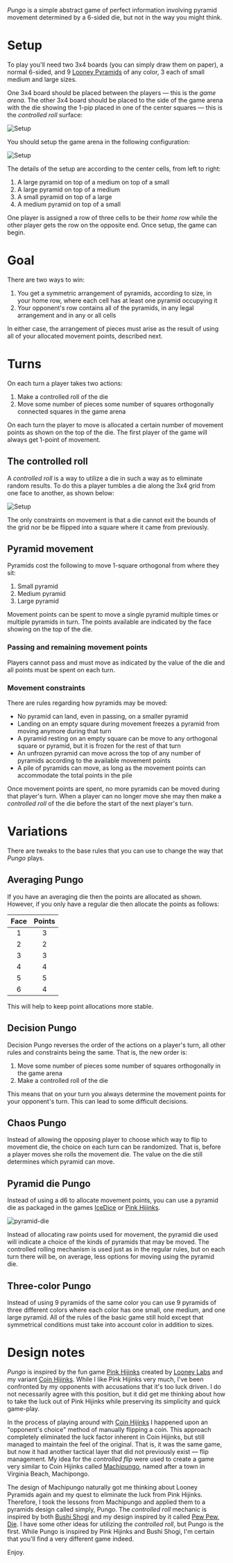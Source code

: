 *Pungo* is a simple abstract game of perfect information involving pyramid movement determined by a 6-sided die, but not in the way you might think.

Setup
=====

To play you'll need two 3x4 boards (you can simply draw them on paper), a normal 6-sided, and 9 [Looney Pyramids](http://www.looneylabs.com/looney-pyramids) of any color, 3 each of small medium and large sizes.  

One 3x4 board should be placed between the players —  this is the *game arena*.  The other 3x4 board should be placed to the side of the game arena with the die showing the 1-pip placed in one of the center squares —  this is the *controlled roll* surface:

![Setup](https://raw.githubusercontent.com/fogus/spiel/master/pyramidenspiel/pungo/graphics/cr-grid-setup.png)

You should setup the game arena in the following configuration:

![Setup](https://raw.githubusercontent.com/fogus/spiel/master/pyramidenspiel/pungo/graphics/pungo-setup.png)

The details of the setup are according to the center cells, from left to right:

 1. A large pyramid on top of a medium on top of a small
 2. A large pyramid on top of a medium
 3. A small pyramid on top of a large
 4. A medium pyramid on top of a small

One player is assigned a row of three cells to be their *home row* while the other player gets the row on the opposite end.  Once setup, the game can begin.

Goal
====

There are two ways to win:

 1. You get a symmetric arrangement of pyramids, according to size, in
    your home row, where each cell has at least one pyramid 
	occupying it
 2. Your opponent's row contains all of the pyramids, in any
    legal arrangement and in any or all cells

In either case, the arrangement of pieces must arise as the result of using all of your allocated movement points, described next.

Turns
=====

On each turn a player takes two actions:

 1. Make a controlled roll of the die
 2. Move some number of pieces some number of squares orthogonally
    connected squares in the game arena

On each turn the player to move is allocated a certain number of movement points as shown on the top of the die. The first player of the game will always get 1-point of movement.

## The controlled roll

A *controlled roll* is a way to utilize a die in such a way as to eliminate random results.  To do this a player tumbles a die along the 3x4 grid from one face to another, as shown below:

![Setup](https://raw.githubusercontent.com/fogus/spiel/master/pyramidenspiel/pungo/graphics/cr-grid-flips.png)

The only constraints on movement is that a die cannot exit the bounds of the grid nor be be flipped into a square where it came from previously.

## Pyramid movement

Pyramids cost the following to move 1-square orthogonal from where they sit:

 1. Small pyramid
 2. Medium pyramid
 3. Large pyramid

Movement points can be spent to move a single pyramid multiple times or multiple pyramids in turn.  The points available are indicated by the face showing on the top of the die.

### Passing and remaining movement points

Players cannot pass and must move as indicated by the value of the die and all points must be spent on each turn.

### Movement constraints

There are rules regarding how pyramids may be moved:

 * No pyramid can land, even in passing, on a smaller pyramid
 * Landing on an empty square during movement freezes a pyramid 
   from moving anymore during that turn
 * A pyramid resting on an empty square can be move to any orthogonal
   square or pyramid, but it is frozen for the rest of that turn
 * An unfrozen pyramid can move across the top of any number of
   pyramids according to the available movement points
 * A pile of pyramids can move, as long as the movement points
   can accommodate the total points in the pile

Once movement points are spent, no more pyramids can be moved during that player's turn.  When a player can no longer move she may then make a *controlled roll* of the die before the start of the next player's turn.

Variations
==========

There are tweaks to the base rules that you can use to change the way that *Pungo* plays.

## Averaging Pungo

If you have an averaging die then the points are allocated as shown.  However, if you only have a regular die then allocate the points as follows:

 Face | Points 
 :---: | :---:
  1 | 3
  2 | 2
  3 | 3
  4 | 4
  5 | 5
  6 | 4

This will help to keep point allocations more stable.

## Decision Pungo

Decision Pungo reverses the order of the actions on a player's turn, all other rules and constraints being the same.  That is, the new order is:

 1. Move some number of pieces some number of squares orthogonally
    in the game arena
 2. Make a controlled roll of the die

This means that on your turn you always determine the movement points for your opponent's turn.  This can lead to some difficult decisions.

## Chaos Pungo

Instead of allowing the opposing player to choose which way to flip to movement die, the choice on each turn can be randomized.  That is, before a player moves she rolls the movement die.  The value on the die still determines which pyramid can move.

## Pyramid die Pungo

Instead of using a d6 to allocate movement points, you can use a pyramid die as packaged in the games [IceDice](http://www.looneylabs.com/games/icedice) or [Pink Hijinks](http://www.looneylabs.com/games/pink-hijinks).

![pyramid-die](https://raw.githubusercontent.com/fogus/spiel/master/pyramidenspiel/graphics/png/pyramid-die-faces.png)

Instead of allocating raw points used for movement, the pyramid die used will indicate a choice of the kinds of pyramids that may be moved.  The controlled rolling mechanism is used just as in the regular rules, but on each turn there will be, on average, less options for moving using the pyramid die.

## Three-color Pungo

Instead of using 9 pyramids of the same color you can use 9 pyramids of three different colors where each color has one small, one medium, and one large pyramid.  All of the rules of the basic game still hold except that symmetrical conditions must take into account color in addition to sizes.

Design notes
============

*Pungo* is inspired by the fun game [Pink Hijinks](http://www.looneylabs.com/games/pink-hijinks) created by [Looney Labs](http://www.looneylabs.com) and my variant [Coin Hijinks](https://github.com/fogus/spiel/tree/master/taschenspiele/coin-hijinks). While I like Pink Hijinks very much, I've been confronted by my opponents with accusations that it's too luck driven.  I do not necessarily agree with this position, but it did get me thinking about how to take the luck out of Pink Hijinks while preserving its simplicity and quick game-play.

In the process of playing around with [Coin Hijinks](https://github.com/fogus/spiel/tree/master/taschenspiele/coin-hijinks) I happened upon an "opponent's choice" method of manually flipping a coin.  This approach completely eliminated the luck factor inherent in Coin Hijinks, but still managed to maintain the feel of the original.  That is, it was the same game, but now it had another tactical layer that did not previously exist —  flip management.  My idea for the *controlled flip* were used to create a game very similar to Coin Hijinks called [Machipungo](https://github.com/fogus/spiel/tree/master/taschenspiele/coin-hijinks), named after a town in Virginia Beach, Machipongo.

The design of Machipungo naturally got me thinking about Looney Pyramids again and my quest to eliminate the luck from Pink Hijinks.  Therefore, I took the lessons from Machipungo and applied them to a pyramids design called simply, Pungo.  The *controlled roll* mechanic is inspired by both [Bushi Shogi](http://boardgamegeek.com/boardgame/15874/bushi-shogi) and my design inspired by it called [Pew Pew, Die](http://icehousegames.org/wiki/index.php?title=PewPewDie). 
I have some other ideas for utilizing the *controlled roll*, but Pungo is the first.  While Pungo is inspired by Pink Hijinks and Bushi Shogi, I'm certain that you'll find a very different game indeed.

Enjoy.


